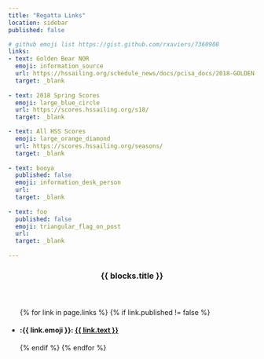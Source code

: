 ```yaml
---
title: "Regatta Links"
location: sidebar
published: false

# github emoji list https://gist.github.com/rxaviers/7360908
links:
- text: Golden Bear NOR
  emoji: information_source
  url: https://hssailing.org/schedule_news/docs/pcisa_docs/2018-GOLDEN-BEAR-NOR.pdf
  target: _blank
    
- text: 2018 Spring Scores
  emoji: large_blue_circle
  url: https://scores.hssailing.org/s18/
  target: _blank

- text: All HSS Scores
  emoji: large_orange_diamond
  url: https://scores.hssailing.org/seasons/
  target: _blank
  
- text: booya
  published: false
  emoji: information_desk_person
  url: 
  target: _blank
      
- text: foo
  published: false
  emoji: triangular_flag_on_post
  url: 
  target: _blank
  
---
```


<header><h3 class="page-heading">{{ blocks.title }}</h3></header>
<ul class="post-list text-muted list-unstyled">
{% for link in page.links %}
  {% if link.published != false %}
  <li>
    <h4>:{{ link.emoji }}: <a href="{{ link.url }}" rel="nofollow" target="{{ link.target }}">{{ link.text }}</a></h4>
  </li>
  {% endif %}
{% endfor %}
</ul>
